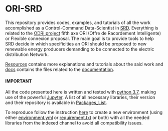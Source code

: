 # ORI-SRD
This repository provides codes, examples, and tutorials of all the work accomplished as a Control-Command Data-Scientist in [SRD](https://www.srd-energies.fr/). Everything is related to the  [ODRI project](https://www.s2e2.fr/projets/odri/) fifth axe ORI (Offre de Racordement Intelligente) or Flexible connexion proposal. The main goal is to provide tools to help SRD decide in which specificities an ORI should be proposed to new renewable energy producers demanding to be connected to the electric distribution Network. 

[Resources](Ressources/) contains more explanations and tutorials about the said work and [docs](docs/) contains the files related to the [documentation](https://ori-srd.readthedocs.io/en/stable/).
</br>

#### IMPORTANT
All the code presented here is written and tested with [python 3.7](https://www.python.org/), making use of the powerful [Jupyter](https://jupyter.org/). A list of all necessary libraries, their version and their repository is available in [Packages_List](Packages_List.txt). 

To reproduce follow the instruction [here](https://stackoverflow.com/questions/48787250/set-up-virtualenv-using-a-requirements-txt-generated-by-conda) to create a new environment (using either [environment.yml](environment.yml) or [requirement.txt](requirements.txt) or both) with all the needed libraries from the indexed channel to avoid all compatibility issues.


